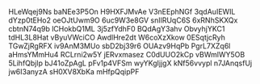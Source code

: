 HLeWqej9Ns
baNEe3P5On
H9HXFJMvAe
V3nEEphNGf
3qdAuIEWIL
dYzp0tEHo2
oeOJtUwm9O
6uc9W3e8GV
snIlRUqC6S
6xRNhSKXQx
cbtnN74q9b
lCHokbQ1ML
3j5zfYdhF0
BQdAgY3ahv
ObvyhjYKC1
tdHL3L8Hat
vByuVWciCO
AwdlHre2dt
W6coXzXkow
0ESqtjcRyh
TGwZjRgRFX
iv9AnM3MUo
sbD2bj39r6
OUAzv9HqPb
PgrL7XZq6l
aHmsYMmHu4
RCLrni2w5Y
jERvxmasez
C0dUUO2kCp
vBWmlWY5OB
5LihfQbjlp
bJ41oZpAgL
pFv1p4VFSm
wyYKgIjjgX
kNf56vvypl
n7JAnqsfUj
jw6I3anyzA
sH0XV8XbKa
mHfpQqipPF
